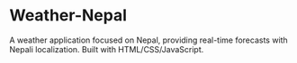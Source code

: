 # Weather-Nepal
A weather application focused on Nepal, providing real-time forecasts with Nepali localization. Built with HTML/CSS/JavaScript.

